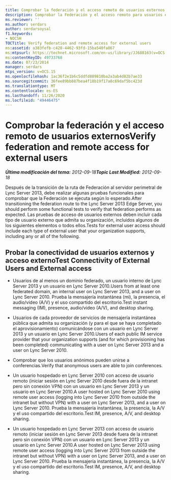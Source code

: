 ```yaml
---
title: Comprobar la federación y el acceso remoto de usuarios externos
description: Comprobar la Federación y el acceso remoto para usuarios externos.
ms.reviewer: ''
ms.author: serdars
author: serdarsoysal
f1.keywords:
- NOCSH
TOCTitle: Verify federation and remote access for external users
ms:assetid: a383fefb-c428-4462-93fd-15ba540fa867
ms:mtpsurl: https://technet.microsoft.com/en-us/library/JJ688163(v=OCS.15)
ms:contentKeyID: 49733768
ms.date: 07/23/2014
manager: serdars
mtps_version: v=OCS.15
ms.openlocfilehash: 1ac36f2e1b6c5ddfd889810ba2a3ab4d82b7ae33
ms.sourcegitcommit: 36fee89bb887bea4f18b19f17a8c69daf5bc423d
ms.translationtype: MT
ms.contentlocale: es-ES
ms.lasthandoff: 11/26/2020
ms.locfileid: "49446475"
---
```

# <a name="verify-federation-and-remote-access-for-external-users"></a><span data-ttu-id="46fc0-103">Comprobar la federación y el acceso remoto de usuarios externos</span><span class="sxs-lookup"><span data-stu-id="46fc0-103">Verify federation and remote access for external users</span></span>

<div data-xmlns="http://www.w3.org/1999/xhtml">

<div class="topic" data-xmlns="http://www.w3.org/1999/xhtml" data-msxsl="urn:schemas-microsoft-com:xslt" data-cs="https://msdn.microsoft.com/">

<div data-asp="https://msdn2.microsoft.com/asp">



</div>

<div id="mainSection">

<div id="mainBody"><span data-ttu-id="46fc0-104">

<span> </span></span><span class="sxs-lookup"><span data-stu-id="46fc0-104">

<span> </span></span></span>

<span data-ttu-id="46fc0-105">_**Última modificación del tema:** 2012-09-18_</span><span class="sxs-lookup"><span data-stu-id="46fc0-105">_**Topic Last Modified:** 2012-09-18_</span></span>

<span data-ttu-id="46fc0-106">Después de la transición de la ruta de Federación al servidor perimetral de Lync Server 2013, debe realizar algunas pruebas funcionales para comprobar que la Federación se ejecuta según lo esperado.</span><span class="sxs-lookup"><span data-stu-id="46fc0-106">After transitioning the federation route to the Lync Server 2013 Edge Server, you should perform some functional tests to verify that federation performs as expected.</span></span> <span data-ttu-id="46fc0-107">Las pruebas de acceso de usuarios externos deben incluir cada tipo de usuario externo que admita su organización, incluidos algunos de los siguientes elementos o todos ellos.</span><span class="sxs-lookup"><span data-stu-id="46fc0-107">Tests for external user access should include each type of external user that your organization supports, including any or all of the following.</span></span>

<div>

## <a name="test-connectivity-of-external-users-and-external-access"></a><span data-ttu-id="46fc0-108">Probar la conectividad de usuarios externos y acceso externo</span><span class="sxs-lookup"><span data-stu-id="46fc0-108">Test Connectivity of External Users and External access</span></span>

  - <span data-ttu-id="46fc0-109">Usuarios de al menos un dominio federado, un usuario interno de Lync Server 2013 y un usuario en Lync Server 2010.</span><span class="sxs-lookup"><span data-stu-id="46fc0-109">Users from at least one federated domain, an internal user on Lync Server 2013, and a user on Lync Server 2010.</span></span> <span data-ttu-id="46fc0-110">Prueba la mensajería instantánea (mi), la presencia, el audio/vídeo (A/V) y el uso compartido del escritorio.</span><span class="sxs-lookup"><span data-stu-id="46fc0-110">Test instant messaging (IM), presence, audio/video (A/V), and desktop sharing.</span></span>

  - <span data-ttu-id="46fc0-111">Usuarios de cada proveedor de servicios de mensajería instantánea pública que admita su organización (y para el que se haya completado el aprovisionamiento) comunicándose con un usuario en Lync Server 2013 y un usuario en Lync Server 2010.</span><span class="sxs-lookup"><span data-stu-id="46fc0-111">Users of each public IM service provider that your organization supports (and for which provisioning has been completed) communicating with a user on Lync Server 2013 and a user on Lync Server 2010.</span></span>

  - <span data-ttu-id="46fc0-112">Comprobar que los usuarios anónimos pueden unirse a conferencias.</span><span class="sxs-lookup"><span data-stu-id="46fc0-112">Verify that anonymous users are able to join conferences.</span></span>

  - <span data-ttu-id="46fc0-113">Un usuario hospedado en Lync Server 2010 con acceso de usuario remoto (iniciar sesión en Lync Server 2010 desde fuera de la intranet pero sin conexión VPN) con un usuario en Lync Server 2013 y un usuario en Lync Server 2010.</span><span class="sxs-lookup"><span data-stu-id="46fc0-113">A user hosted on Lync Server 2010 using remote user access (logging into Lync Server 2010 from outside the intranet but without VPN) with a user on Lync Server 2013, and a user on Lync Server 2010.</span></span> <span data-ttu-id="46fc0-114">Prueba la mensajería instantánea, la presencia, la A/V y el uso compartido del escritorio.</span><span class="sxs-lookup"><span data-stu-id="46fc0-114">Test IM, presence, A/V, and desktop sharing.</span></span>

  - <span data-ttu-id="46fc0-115">Un usuario hospedado en Lync Server 2013 con acceso de usuario remoto (iniciar sesión en Lync Server 2013 desde fuera de la intranet pero sin conexión VPN) con un usuario en Lync Server 2013 y un usuario en Lync Server 2010.</span><span class="sxs-lookup"><span data-stu-id="46fc0-115">A user hosted on Lync Server 2013 using remote user access (logging into Lync Server 2013 from outside the intranet but without VPN) with a user on Lync Server 2013, and a user on Lync Server 2010.</span></span> <span data-ttu-id="46fc0-116">Prueba la mensajería instantánea, la presencia, la A/V y el uso compartido del escritorio.</span><span class="sxs-lookup"><span data-stu-id="46fc0-116">Test IM, presence, A/V, and desktop sharing.</span></span>

<span data-ttu-id="46fc0-117"></div>

</div>

<span> </span>

</div>

</div>

</span><span class="sxs-lookup"><span data-stu-id="46fc0-117"></div>

</div>

<span> </span>

</div>

</div>

</span></span></div>

